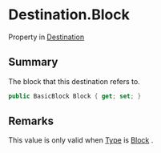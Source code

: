 # Destination.Block

Property in [Destination](/api/csharp/yarn.compiler.basicblock.destination.md)

## Summary


The block that this destination refers to.


```csharp
public BasicBlock Block { get; set; }
```

## Remarks

This value is only valid when  <a href="yarn.compiler.basicblock.destination.type.md">Type</a>  is
<a href="yarn.compiler.basicblock.destination.destinationtype.block.md">Block</a> .

